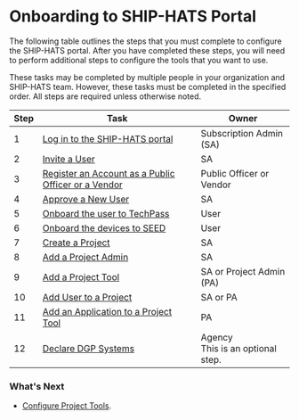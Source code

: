 # Onboarding to SHIP-HATS Portal

The following table outlines the steps that you must complete to configure the SHIP-HATS portal. After you have completed these steps, you will need to perform additional steps to configure the tools that you want to use.

These tasks may be completed by multiple people in your organization and SHIP-HATS team. However, these tasks must be completed in the specified order. All steps are required unless otherwise noted.

|Step|Task|Owner|
|---|---|---|
|1|[Log in to the SHIP-HATS portal](access-ship-hats-portal)|Subscription Admin (SA)|
|2|[Invite a User](onboarding-users)|SA|
|3|[Register an Account as a Public Officer or a Vendor](onboarding-users)|Public Officer or Vendor|
|4|[Approve a New User](onboarding-users)|SA|
|5|[Onboard the user to TechPass]()|User|
|6|[Onboard the devices to SEED]()|User|
|7|[Create a Project](manage-projects)|SA|
|8|[Add a Project Admin](manage-admins)|SA|  
|9|[Add a Project Tool](manage-tools)|SA or Project Admin (PA)|
|10|[Add User to a Project]()|SA or PA|
|11|[Add an Application to a Project Tool](manage-applications)|PA|
|12|[Declare DGP Systems](declare-dgp-systems)|Agency<br>This is an optional step.|    


### What's Next
- [Configure Project Tools](https://docs.developer.tech.gov.sg/docs/ship-hats-tools-guide/#/tools-overview).

<!--
**Topics**

- [Prerequisites](#prerequisites)
- [OpenVPN Deprecation](#openvpn-deprecation)

- [Configure Portal](#configure-portal)


## Prerequisites

Make sure that you have set up the following accounts:

- [TechPass]()
- [SEED]()

## OpenVPN Deprecation

If you have migrated from SHIP-HATS 1.0, you must onboard to TechPass and SEED. OpenVPN will be deprecated <span style="color:red">what is the timeline?</span>.

## Configure Portal -->



<!--

![Flowchart]()

![User Journey Image]()

https://jira.ship.gov.sg/browse/CODEX-179569
-->
